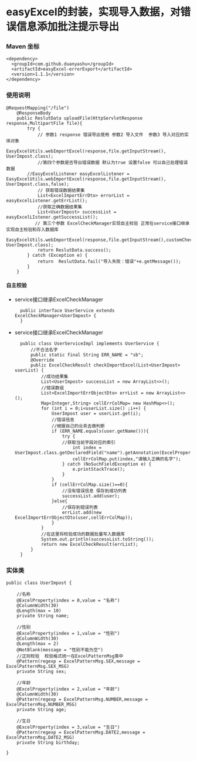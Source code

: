 # easyExcel的封装，实现导入数据，对错误信息添加批注提示导出
### Maven 坐标
    <dependency>
      <groupId>com.github.duanyashu</groupId>
      <artifactId>easyExcel-errorExport</artifactId>
      <version>1.1.1</version>
    </dependency>
### 使用说明
    @RequestMapping("/file")
        @ResponseBody
        public ReslutData uploadFile(HttpServletResponse response,MultipartFile file){
            try {
                // 参数1 response 错误导出使用 参数2 导入文件  参数3 导入对应的实体对象
                EasyExcelUtils.webImportExcel(response,file.getInputStream(), UserImpost.class);
                //第四个参数是否导出错误数据 默认为true 设置false 可以自己处理错误数据
            //EasyExcelListener easyExcelListener = EasyExcelUtils.webImportExcel(response,file.getInputStream(), UserImpost.class,false);
                // 获取错误数据结果集
                List<ExcelImportErrDto> errorList = easyExcelListener.getErrList();
                //获取正确数据结果集
                List<UserImpost> successList = easyExcelLIstener.getSuccessList();
               // 第三个参数 ExcelCheckManager实现自主校验 正常在service接口继承 实现自主校验和存入数据库
                EasyExcelUtils.webImportExcel(response,file.getInputStream(),customCheckService, UserImpost.class);
                return ReslutData.success();
            } catch (Exception e) {
                return  ReslutData.fail("导入失败：错误"+e.getMessage());
            }
        }
    
#### 自主校验
- service接口继承ExcelCheckManager
    
        public interface UserService extends ExcelCheckManager<UserImpost> {
        }
- service接口继承ExcelCheckManager   

        public class UserServiceImpl implements UserService {    
            //不合法名字
            public static final String ERR_NAME = "sb";
            @Override
            public ExcelCheckResult checkImportExcel(List<UserImpost> userList) {
                //成功结果集
                List<UserImpost> successList = new ArrayList<>();
                //错误数组
                List<ExcelImportErrObjectDto> errList = new ArrayList<>();
                Map<Integer,String> cellErrColMap= new HashMap<>();
                for (int i = 0;i<userList.size() ;i++) {
                    UserImpost user = userList.get(i);
                    //错误信息
                    //根据自己的业务去做判断
                    if (ERR_NAME.equals(user.getName())){
                        try {
                        //获取当前字段对应的索引
                            int index = UserImpost.class.getDeclaredField("name").getAnnotation(ExcelProperty.class).index();
                            cellErrColMap.put(index,"请输入正确的名字");
                        } catch (NoSuchFieldException e) {
                            e.printStackTrace();
                        }
                    }
                    if (cellErrColMap.size()==0){
                        //没有错误信息 保存到成功列表
                        successList.add(user);
                    }else{
                        //保存到错误列表
                        errList.add(new ExcelImportErrObjectDto(user,cellErrColMap));
                    }
                }
                //在这里将校验成功的数据批量写入数据库
                System.out.println(successList.toString());
                return new ExcelCheckResult(errList);
            }
        }
### 实体类

    public class UserImpost {
    
        //名称
        @ExcelProperty(index = 0,value = "名称")
        @ColumnWidth(30)
        @Length(max = 10)
        private String name;
    
        //性别
        @ExcelProperty(index = 1,value = "性别")
        @ColumnWidth(30)
        @Length(max = 2)
        @NotBlank(message = "性别不能为空")
        //正则校验  校验格式统一在ExcelPatternMsg类中
        @Pattern(regexp = ExcelPatternMsg.SEX,message = ExcelPatternMsg.SEX_MSG)
        private String sex;
    
        //年龄
        @ExcelProperty(index = 2,value = "年龄")
        @ColumnWidth(30)
        @Pattern(regexp = ExcelPatternMsg.NUMBER,message = ExcelPatternMsg.NUMBER_MSG)
        private String age;
      
        //生日
        @ExcelProperty(index = 3,value = "生日")
        @Pattern(regexp = ExcelPatternMsg.DATE2,message = ExcelPatternMsg.DATE2_MSG)
        private String birthday;
    
    }
   
